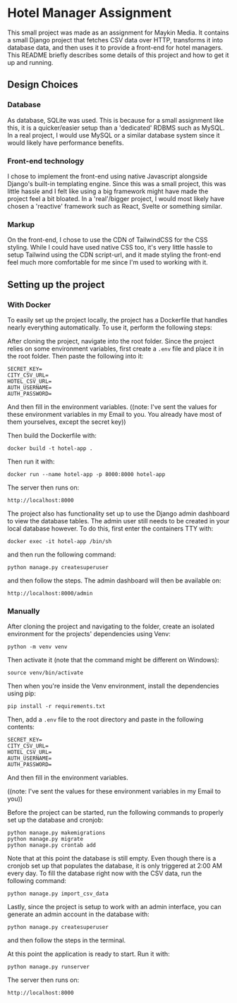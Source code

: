 # Hotel Manager Assignment
This small project was made as an assignment for Maykin Media. It contains a small Django project that fetches CSV data over HTTP, transforms it into database data, and then uses it to provide a front-end for hotel managers. This README briefly describes some details of this project and how to get it up and running.

## Design Choices
### Database
As database, SQLite was used. This is because for a small assignment like this, it is a quicker/easier setup than a 'dedicated' RDBMS such as MySQL. In a real project, I would use MySQL or a similar database system since it would likely have performance benefits.

### Front-end technology
I chose to implement the front-end using native Javascript alongside Django's built-in templating engine. Since this was a small project, this was little hassle and I felt like using a big framework might have made the project feel a bit bloated. In a 'real'/bigger project, I would most likely have chosen a 'reactive' framework such as React, Svelte or something similar.

### Markup
On the front-end, I chose to use the CDN of TailwindCSS for the CSS styling. While I could have used native CSS too, it's very little hassle to setup Tailwind using the CDN script-url, and it made styling the front-end feel much more comfortable for me since I'm used to working with it.

## Setting up the project

### With Docker
To easily set up the project locally, the project has a Dockerfile that handles nearly everything automatically. To use it, perform the following steps:

After cloning the project, navigate into the root folder. Since the project relies on some environment variables, first create a `.env` file and place it in the root folder. Then paste the following into it:
```
SECRET_KEY=
CITY_CSV_URL=
HOTEL_CSV_URL=
AUTH_USERNAME=
AUTH_PASSWORD=
```
And then fill in the environment variables.
((note: I've sent the values for these environment variables in my Email to you. You already have most of them yourselves, except the secret key))

Then build the Dockerfile with:
```
docker build -t hotel-app .
```

Then run it with:
```
docker run --name hotel-app -p 8000:8000 hotel-app
```

The server then runs on:
```
http://localhost:8000
```

The project also has functionality set up to use the Django admin dashboard to view the database tables. The admin user still needs to be created in your local database however. To do this, first enter the containers TTY with:
```
docker exec -it hotel-app /bin/sh
```

and then run the following command:
```
python manage.py createsuperuser
```

and then follow the steps. The admin dashboard will then be available on:
```
http://localhost:8000/admin
```

### Manually

After cloning the project and navigating to the folder, create an isolated environment for the projects' dependencies using Venv:
```
python -m venv venv
```

Then activate it (note that the command might be different on Windows):
```
source venv/bin/activate
```

Then when you're inside the Venv environment, install the dependencies using pip:
```
pip install -r requirements.txt
```

Then, add a `.env` file to the root directory and paste in the following contents:
```
SECRET_KEY=
CITY_CSV_URL=
HOTEL_CSV_URL=
AUTH_USERNAME=
AUTH_PASSWORD=
```
And then fill in the environment variables.

((note: I've sent the values for these environment variables in my Email to you))

Before the project can be started, run the following commands to properly set up the database and cronjob:
```
python manage.py makemigrations
python manage.py migrate
python manage.py crontab add
```

Note that at this point the database is still empty. Even though there is a cronjob set up that populates the database, it is only triggered at 2:00 AM every day. To fill the database right now with the CSV data, run the following command:
```
python manage.py import_csv_data
```

Lastly, since the project is setup to work with an admin interface, you can generate an admin account in the database with:
```
python manage.py createsuperuser
```
and then follow the steps in the terminal.

At this point the application is ready to start. Run it with:
```
python manage.py runserver
```

The server then runs on:
```
http://localhost:8000
```